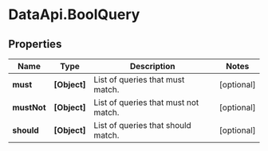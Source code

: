 # DataApi.BoolQuery

## Properties

Name | Type | Description | Notes
------------ | ------------- | ------------- | -------------
**must** | **[Object]** | List of queries that must match. | [optional] 
**mustNot** | **[Object]** | List of queries that must not match. | [optional] 
**should** | **[Object]** | List of queries that should match. | [optional] 


